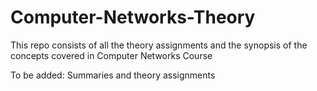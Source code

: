 # Computer-Networks-Theory
This repo consists of all the theory assignments and the synopsis of the concepts covered in Computer Networks Course

To be added:
Summaries and theory assignments
